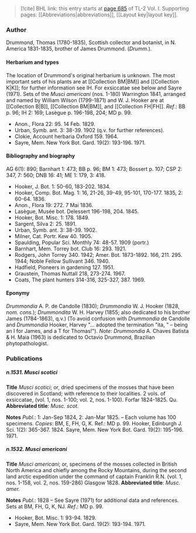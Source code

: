 > [!cite] BHL link: this entry starts at [page 685](https://www.biodiversitylibrary.org/item/103414#page/733/mode/1up) of TL-2 Vol. I.
> Supporting pages: [[Abbreviations|abbreviations]], [[Layout key|layout key]].

### Author

Drummond, Thomas (1780-1835), Scottish collector and botanist, in N. America 1831-1835, brother of James Drummond. (*Drumm.*).

#### Herbarium and types

The location of Drummond's original herbarium is unknown. The most important sets of his plants are at [[Collection BM|BM]] and [[Collection K|K]]; for further information see IH. For exsiccatae see below and Sayre (1971). Sets of the *Musci americani* (nos. 1-180) Warrington 1841, arranged and named by William Wilson (1799-1871) and W. J. Hooker are at [[Collection B|B]], [[Collection BM|BM]], and [[Collection FH|FH]].
*Ref*.: BB p. 96; IH 2: 169; Lasègue p. 196-198, 204; MD p. 99.
- Anon., Flora 22: 95. 14 Feb. 1829.
- Urban, Symb. ant. 3: 38-39. 1902 (q.v. for further references).
- Clokie, Account herbaria Oxford 159. 1964.
- Sayre, Mem. New York Bot. Gard. 19(2): 193-196. 1971.

#### Bibliography and biography

AG 6(1): 890; Barnhart 1: 473; BB p. 96; BM 1: 473; Bossert p. 107; CSP 2: 347, 7: 560; DNB 16: 41; ME 1: 179, 3: 418.
- Hooker, J. Bot. 1: 50-60, 183-202. 1834.
- Hooker, Comp. Bot. Mag. 1: 16, 21-26, 39-49, 95-101, 170-177. 1835, 2: 60-64. 1836.
- Anon., Flora 19: 272. 7 Mai 1836.
- Lasègue, Musée bot. Delessert 196-198, 204. 1845.
- Hooker, Bot. Misc. 1: 178. 1849.
- Sargent, Silva 2: 25. 1891.
- Urban, Symb. ant. 3: 38-39. 1902.
- Milner, Cat. Portr. Kew 40. 1905.
- Spaulding, Popular Sci. Monthly 74: 48-57. 1909 (portr.)
- Barnhart, Mem. Torrey bot. Club 16: 293. 1921.
- Rodgers, John Torrey 340. 1942; Amer. Bot. 1873-1892. 166, 211. 295. 1944; Noble Fellow Sullivant 346. 1940.
- Hadfield, Pioneers in gardening 127. 1951.
- Graustein, Thomas Nuttall 218, 273-274. 1967.
- Coats, The plant hunters 314-316, 325-327, 387. 1969.

#### Eponymy

*Drummondia* A. P. de Candolle (1830); *Drummondia* W. J. Hooker (1828, *nom. cons.*); *Drummondita* W. H. Harvey (1855; also dedicated to his brother James (1784-1863), q.v.) (To avoid confusion with *Drummondia* de Candolle and *Drummondia* Hooker, Harvey "... adopted the termination "ita, " – being an I for James, and a T for Thomas!"). *Note*: *Drummondia* A. Chaves Batista & H. Maia (1963) is dedicated to Octavio Drummond, Brazilian phytopathologist.

### Publications

##### n.1531. Musci scotici

**Title**
*Musci scotici*; or, dried specimens of the mosses that have been discovered in Scotland; with reference to their localities. 2 vols. of exsiccatae, (vol. 1, nos. 1-100; vol. 2, nos. 1-100). Forfar 1824-1825. Qu.
**Abbreviated title**: *Musc. scot.*

**Notes**
*Publ*.: 1: Jan-Sep 1824, 2: Jan-Mar 1825. – Each volume has 100 specimens. *Copies*: BM, E, FH, G, K.
Ref.: MD p. 99.
Hooker, Edinburgh J. Sci. 1(2): 365-367. 1824.
Sayre, Mem. New York Bot. Gard. 19(2): 195-196. 1971.

##### n.1532. Musci americani

**Title**
*Musci americani*; or, specimens of the mosses collected in British North America and chiefly among the Rocky Mountains, during the second land arctic expedition under the command of captain Franklin R.N. (vol. 1, nos. 1-158, vol. 2, nos. 159-286) Glasgow 1828.
**Abbreviated title**: *Musc. amer.*

**Notes**
*Publ*.: 1828 – See Sayre (1971) for additional data and references. Sets at BM, FH, G, K, NJ.
*Ref*.: MD p. 99.
- Hooker, Bot. Misc. 1: 93-94. 1829.
- Sayre, Mem. New York Bot. Gard. 19(2): 193-194. 1971.

